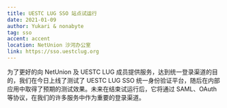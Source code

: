 ```yaml
---
title: UESTC LUG SSO 站点试运行
date: 2021-01-09
author: Yukari & nonabyte
tag: sso
accent: accent
location: NetUnion 沙河办公室
link: https://sso.uestclug.org
---
```

为了更好的向 NetUnion 及 UESTC LUG 成员提供服务，达到统一登录渠道的目的，我们在今日上线了测试了 UESTC LUG SSO 统一身份验证平台，随后在内部应用中取得了预期的测试效果。未来在结束试运行后，它将通过 SAML、OAuth 等协议，在我们的许多服务中作为重要的登录渠道。
